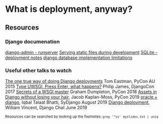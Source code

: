 # What is deployment, anyway? 

## Resources

### Django documenation

[django-admin - runserver](https://docs.djangoproject.com/en/2.2/ref/django-admin/#runserver)
[Serving static files during development](https://docs.djangoproject.com/en/2.2/howto/static-files/#serving-static-files-during-development)
[SQLite - deployment notes](https://docs.djangoproject.com/en/2.2/ref/databases/#sqlite-notes)
[django database implementation limitations](https://docs.djangoproject.com/en/2.2/ref/databases/)


### Useful other talks to watch

[The one true way of doing Django deployments](https://www.youtube.com/watch?v=1ABPQyANid0) Tom Eastman, PyCon AU 2015
[Type UWSGI, Press Enter, what happens?](https://www.youtube.com/watch?v=YoUZIzPGKT8) Philip James, DjangoCon 2017 
[Secrets of a WSGI master](https://www.youtube.com/watch?v=CPz0s1CQsTE) Graham Dumpleton, PyCon 2018
[Assets in Django without losing your hair](https://www.youtube.com/watch?v=E613X3RBegI), Jacob Kaplan-Moss, PyCon 2019
[oracle + django](https://slides.com/iqbaltalaatbhatti/oracle-django), Iqbal Talaat Bhatti, SyDjango August 2019
[Django deployment](https://djangochat.com/episodes/deployments), William Vincent, Django Chat June 2019


<small>Resources can be searched by looking up the footnotes: `grep '^vv' myslides.txt | uniq`</small>
